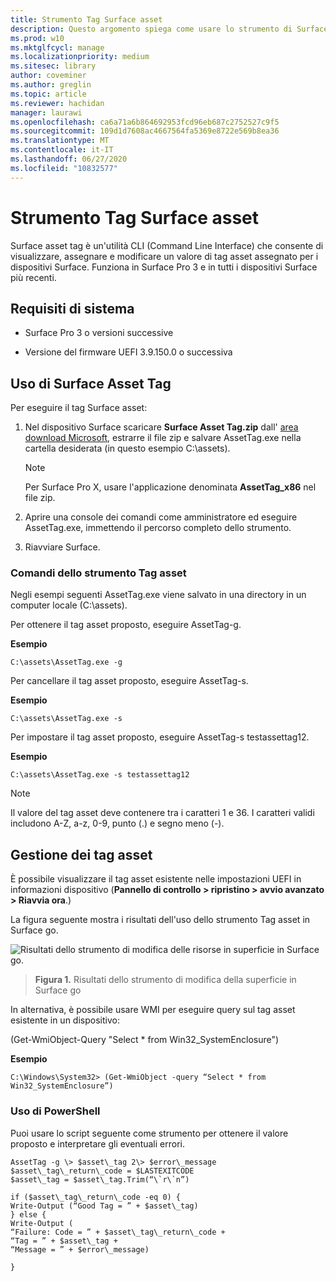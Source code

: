 ```yaml
---
title: Strumento Tag Surface asset
description: Questo argomento spiega come usare lo strumento di Surface asset tag.
ms.prod: w10
ms.mktglfcycl: manage
ms.localizationpriority: medium
ms.sitesec: library
author: coveminer
ms.author: greglin
ms.topic: article
ms.reviewer: hachidan
manager: laurawi
ms.openlocfilehash: ca6a71a6b864692953fcd96eb687c2752527c9f5
ms.sourcegitcommit: 109d1d7608ac4667564fa5369e8722e569b8ea36
ms.translationtype: MT
ms.contentlocale: it-IT
ms.lasthandoff: 06/27/2020
ms.locfileid: "10832577"
---
```

# Strumento Tag Surface asset

Surface asset tag è un'utilità CLI (Command Line Interface) che consente di visualizzare, assegnare e modificare un valore di tag asset assegnato per i dispositivi Surface. Funziona in Surface Pro 3 e in tutti i dispositivi Surface più recenti.

##  <a name="system-requirements"></a>Requisiti di sistema

- Surface Pro 3 o versioni successive

- Versione del firmware UEFI 3.9.150.0 o successiva

##  <a name="using-surface-asset-tag-"></a>Uso di Surface Asset Tag 

Per eseguire il tag Surface asset:

1.  Nel dispositivo Surface scaricare **Surface Asset Tag.zip** dall' [area download Microsoft](https://www.microsoft.com/download/details.aspx?id=46703), estrarre il file zip e salvare AssetTag.exe nella cartella desiderata (in questo esempio C:\\assets).

    > [!NOTE]
    > Per Surface Pro X, usare l'applicazione denominata **AssetTag_x86** nel file zip. 

2.  Aprire una console dei comandi come amministratore ed eseguire AssetTag.exe, immettendo il percorso completo dello strumento.

3.  Riavviare Surface.

###  <a name="asset-tag-tool-commands"></a>Comandi dello strumento Tag asset   
Negli esempi seguenti AssetTag.exe viene salvato in una directory in un computer locale (C:\assets). 

Per ottenere il tag asset proposto, eseguire AssetTag-g.

**Esempio**

   ```
 C:\assets\AssetTag.exe -g
  ```
 
 Per cancellare il tag asset proposto, eseguire AssetTag-s.
 
 **Esempio**
 
   ```
C:\assets\AssetTag.exe -s
  ```
Per impostare il tag asset proposto, eseguire AssetTag-s testassettag12.

**Esempio**

```
C:\assets\AssetTag.exe -s testassettag12
```

>[!NOTE]
>Il valore del tag asset deve contenere tra i caratteri 1 e 36. I caratteri validi includono A-Z, a-z, 0-9, punto (.) e segno meno (-).


##  <a name="managing-asset-tags"></a>Gestione dei tag asset

È possibile visualizzare il tag asset esistente nelle impostazioni UEFI in informazioni dispositivo (**Pannello di controllo > ripristino > avvio avanzato > Riavvia ora**.)

La figura seguente mostra i risultati dell'uso dello strumento Tag asset in Surface go.

![Risultati dello strumento di modifica delle risorse in superficie in Surface go.
](images/assettag-fig1.png)

> **Figura 1.** Risultati dello strumento di modifica della superficie in Surface go

In alternativa, è possibile usare WMI per eseguire query sul tag asset esistente in un dispositivo:

(Get-WmiObject-Query "Select * from Win32_SystemEnclosure")

**Esempio**

   ```
C:\Windows\System32> (Get-WmiObject -query “Select * from Win32_SystemEnclosure”)
  ```
  
###  <a name="using-powershell"></a>Uso di PowerShell

Puoi usare lo script seguente come strumento per ottenere il valore proposto e interpretare gli eventuali errori.

 ```
AssetTag -g \> $asset\_tag 2\> $error\_message  
$asset\_tag\_return\_code = $LASTEXITCODE  
$asset\_tag = $asset\_tag.Trim(“\`r\`n”)

if ($asset\_tag\_return\_code -eq 0) {  
Write-Output (“Good Tag = ” + $asset\_tag)  
} else {  
Write-Output (  
“Failure: Code = ” + $asset\_tag\_return\_code +  
“Tag = ” + $asset\_tag +  
“Message = ” + $error\_message)

}
 ```
